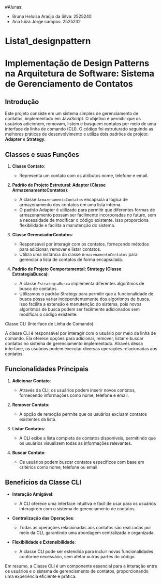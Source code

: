 #Alunas: 
- Bruna Heloísa Araújo da Silva: 2525240
- Ana luiza Jorge campos: 2525232


# Lista1_designpattern

# Implementação de Design Patterns na Arquitetura de Software: Sistema de Gerenciamento de Contatos

## Introdução
Este projeto consiste em um sistema simples de gerenciamento de contatos, implementado em JavaScript. O objetivo é permitir que os usuários adicionem, removam, listem e busquem contatos por meio de uma interface de linha de comando (CLI). O código foi estruturado seguindo as melhores práticas de desenvolvimento e utiliza dois padrões de projeto: **Adapter** e **Strategy**.

## Classes e suas Funções

1. **Classe Contato**:
   - Representa um contato com os atributos nome, telefone e email.

2. **Padrão de Projeto Estrutural: Adapter (Classe ArmazenamentoContatos)**:
   - A classe `ArmazenamentoContatos` encapsula a lógica de armazenamento dos contatos em uma lista interna.
   - O padrão Adapter é utilizado para permitir que diferentes formas de armazenamento possam ser facilmente incorporadas no futuro, sem a necessidade de modificar o código existente. Isso proporciona flexibilidade e facilita a manutenção do sistema.

3. **Classe GerenciadorContatos**:
   - Responsável por interagir com os contatos, fornecendo métodos para adicionar, remover e listar contatos.
   - Utiliza uma instância da classe `ArmazenamentoContatos` para gerenciar a lista de contatos de forma encapsulada.

4. **Padrão de Projeto Comportamental: Strategy (Classe EstrategiaBusca)**:
   - A classe `EstrategiaBusca` implementa diferentes algoritmos de busca de contatos.
   - Utilizamos o padrão Strategy para permitir que a funcionalidade de busca possa variar independentemente dos algoritmos de busca. Isso facilita a extensão e manutenção do sistema, pois novos algoritmos de busca podem ser facilmente adicionados sem modificar o código existente.

Classe CLI (Interface de Linha de Comando)

A classe CLI é responsável por interagir com o usuário por meio da linha de comando. Ela oferece opções para adicionar, remover, listar e buscar contatos no sistema de gerenciamento implementado. Através dessa interface, os usuários podem executar diversas operações relacionadas aos contatos.

## Funcionalidades Principais

1. **Adicionar Contato**:
   - Através da CLI, os usuários podem inserir novos contatos, fornecendo informações como nome, telefone e email.

2. **Remover Contato**:
   - A opção de remoção permite que os usuários excluam contatos existentes da lista.

3. **Listar Contatos**:
   - A CLI exibe a lista completa de contatos disponíveis, permitindo que os usuários visualizem todas as informações relevantes.

4. **Buscar Contato**:
   - Os usuários podem buscar contatos específicos com base em critérios como nome, telefone ou email.

## Benefícios da Classe CLI

- **Interação Amigável**:
  - A CLI oferece uma interface intuitiva e fácil de usar para os usuários interagirem com o sistema de gerenciamento de contatos.

- **Centralização das Operações**:
  - Todas as operações relacionadas aos contatos são realizadas por meio da CLI, garantindo uma abordagem centralizada e organizada.

- **Flexibilidade e Extensibilidade**:
  - A classe CLI pode ser estendida para incluir novas funcionalidades conforme necessário, sem afetar outras partes do código.

Em resumo, a Classe CLI é um componente essencial para a interação entre os usuários e o sistema de gerenciamento de contatos, proporcionando uma experiência eficiente e prática.
